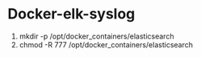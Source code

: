 # Docker-elk-syslog

1. mkdir -p /opt/docker_containers/elasticsearch
2. chmod -R 777 /opt/docker_containers/elasticsearch

